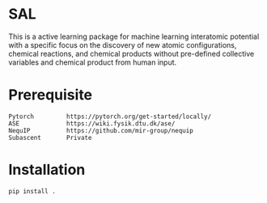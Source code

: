# SAL

This is a active learning package for machine learning interatomic potential with a specific focus on the discovery of new atomic configurations, chemical reactions, and chemical products without pre-defined collective variables and chemical product from human input.

# Prerequisite

    Pytorch         https://pytorch.org/get-started/locally/
    ASE             https://wiki.fysik.dtu.dk/ase/
    NequIP          https://github.com/mir-group/nequip
    Subascent       Private

# Installation

    pip install .
